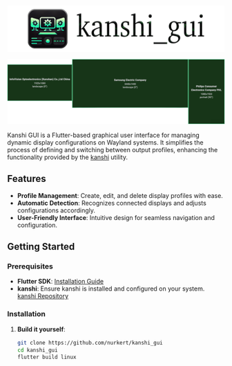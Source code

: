![kanshi_gui banner](https://raw.githubusercontent.com/nurkert/kanshi_gui/main/assets/banner.png)

![kanshi_gui banner](https://raw.githubusercontent.com/nurkert/kanshi_gui/main/assets/example.png)

Kanshi GUI is a Flutter-based graphical user interface for managing dynamic display configurations on Wayland systems. It simplifies the process of defining and switching between output profiles, enhancing the functionality provided by the [kanshi](https://sr.ht/~emersion/kanshi/) utility.

## Features

- **Profile Management**: Create, edit, and delete display profiles with ease.
- **Automatic Detection**: Recognizes connected displays and adjusts configurations accordingly.
- **User-Friendly Interface**: Intuitive design for seamless navigation and configuration.

## Getting Started

### Prerequisites

- **Flutter SDK**: [Installation Guide](https://flutter.dev/docs/get-started/install)
- **kanshi**: Ensure kanshi is installed and configured on your system. [kanshi Repository](https://sr.ht/~emersion/kanshi/)

### Installation

1. **Build it yourself**:
   ```bash
   git clone https://github.com/nurkert/kanshi_gui
   cd kanshi_gui
   flutter build linux
